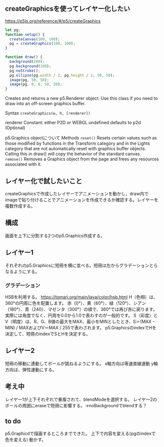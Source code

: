 ## createGraphicsを使ってレイヤー化したい
https://p5js.org/reference/#/p5/createGraphics

```js
let pg;
function setup() {
  createCanvas(100, 100);
  pg = createGraphics(100, 100);
}

function draw() {
  background(200);
  pg.background(100);
  pg.noStroke();
  pg.ellipse(pg.width / 2, pg.height / 2, 50, 50);
  image(pg, 50, 50);
  image(pg, 0, 0, 50, 50);
}
```

Creates and returns a new p5.Renderer object. Use this class if you need to draw into an off-screen graphics buffer.

Syntax
`createGraphics(w, h, [renderer])`

renderer Constant: either P2D or WEBGL undefined defaults to p2d (Optional)

p5.Graphics objectについて
Methods
`reset()`
Resets certain values such as those modified by functions in the Transform category and in the Lights category that are not automatically reset with graphics buffer objects. Calling this in draw() will copy the behavior of the standard canvas.
`remove()`
Removes a Graphics object from the page and frees any resources associated with it.

## レイヤー化で試したいこと
createGraphicsで作成したレイヤーでアニメーションを動かし、draw内でimageで貼り付けることでアニメーションを作成できるか確認する。レイヤーを複数作成する。

## 構成
画面を上下に分割する2つのp5.Graphics作成する。


## レイヤー1
それぞれのp5.Graphicsに短冊を横に並べる。短冊は左からグラデーションとらなるようにする。

### グラデーション
HSBを利用する。
https://tomari.org/main/java/color/hsb.html
H（色相）は、360°の円周に色を配置します。
赤（0°）、黄（60°）、緑（120°）、シアン（180°）、青（240）、マゼンタ（300°）の順で、360°では再び赤に戻ります。
実際には角度でなく、円周を0.0から1.0で表わすのが一般的です。
S（彩度）とV（明度）は、R、G、B値の最大をMAX、最小をMINとしたとき、S＝(MAX - MIN) / MAXおよびV＝MAX / 255で表わされます。
p5.GraphicsのindexでHを決定して、短冊のindexでSとHを決定する。

## レイヤー2
短冊の移動に連動してボールが跳ねるようにする。
x軸方向は等速直線運動
y軸方向は、弾性運動にする。

## 考え中
レイヤー1が上下それぞれで重複されて、blendModeを選択する。
レイヤー2のボールの周囲にeraseで短冊に影響する。→noBackgroundでblendする？

## to do
p5.Graphicdで描画するところまでできた。
上下で内容を変える(pgのindexで色を変える)
動かす。